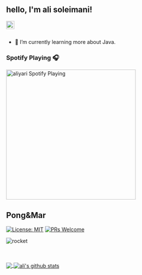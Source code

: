 ## hello, I'm ali soleimani!
<a href="https://t.me/mamali_amazon">
  <img align="left" alt="ali's Telegram" width="22px" src="https://cdn.jsdelivr.net/npm/simple-icons@v3/icons/telegram.svg" />
</a>

<br/>
<br/>

- 🌱 I’m currently learning more about Java.

### Spotify Playing 🎧

[<img src="https://now-playing-codestackr.vercel.app/api/spotify-playing" alt="aliyari Spotify Playing" width="350" />](https://open.spotify.com/user/swyqyimdc12jajde4vpwd2x1b)

## Pong&Mar

 [![License: MIT](https://img.shields.io/badge/License-MIT-yellow.svg)](https://opensource.org/licenses/MIT) 
 [![PRs Welcome](https://img.shields.io/badge/PRs-welcome-brightgreen.svg)](https://reactjs.org/docs/how-to-contribute.html#your-first-pull-request)

![rocket](https://user-images.githubusercontent.com/77240820/123420545-ebbedc80-d5d0-11eb-8436-0564cb67f744.png)













































<br/>
<br/>




<a href="https://github.com/mohammadalimojtahedsoleimani">
  <img align="center" src="https://github-readme-stats.vercel.app/api/top-langs/?username=mohammadalimojtahedsoleimani&theme=light&hide_langs_below=1" />
</a>
<a href="https://github.com/mohammadalimojtahedsoleimani">
 <img align="center" src="https://github-readme-stats.vercel.app/api?username=mohammadalimojtahedsoleimani&show_icons=true&theme=light&line_height=27" alt="ali's github stats"/>
</a>
